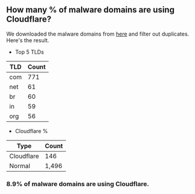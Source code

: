 ## How many % of malware domains are using Cloudflare?


We downloaded the malware domains from [here](https://urlhaus.abuse.ch) and filter out duplicates.
Here's the result.


[//]: # (start replacement)


- Top 5 TLDs

| TLD | Count |
| --- | --- |
| com | 771 |
| net | 61 |
| br | 60 |
| in | 59 |
| org | 56 |


- Cloudflare %

| Type | Count |
| --- | --- |
| Cloudflare | 146 |
| Normal | 1,496 |


### 8.9% of malware domains are using Cloudflare.